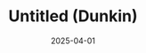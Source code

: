 ---
layout: post
title: Untitled (Dunkin)
date: '2025-04-01'
categories: art
feature_image: "/assets/images/dunkin.jpg"
--- 